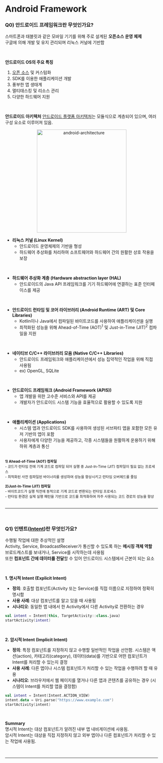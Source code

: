 # Android Framework

### Q0) 안드로이드 프레임워크란 무엇인가요?
스마트폰과 태블릿과 같은 모바일 기기를 위해 주로 설계된 **오픈소스 운영 체제**<br>
구글에 의해 개발 및 유지 관리되며 리눅스 커널에 기반함<br>

<br>

**안드로이드 OS의 주요 특징**
1. [오픈 소스](https://source.android.com/) 및 커스텀화
2. SDK를 이용한 애플리케이션 개발
3. 풍부한 앱 생태계
4. 멀티태스킹 및 리소스 관리
5. 다양한 하드웨어 지원

<br>

**안드로이드 아키텍처**
[안드로이드 플랫폼 아키텍처](https://developer.android.com/guide/platform)는 모듈식으로 계층되어 있으며, 여러 구성 요소로 이루어져 있음.

<p align="center">
  <img width="295" height="340" alt="android-architecture" src="https://github.com/user-attachments/assets/666b774d-1169-4796-a4ad-923a04ac4968" />
</p>

- **리눅스 커널 (Linux Kernel)**
  - 안드로이드 운영체제의 기반을 형성
  - 하드웨어 추상화를 처리하여 소프트웨어와 하드웨어 간의 원활한 상호 작용을 보장
    
<br>

- **하드웨어 추상화 계층 (Hardware abstraction layer (HAL)**
  - 안드로이드의 Java API 프레임워크를 기기 하드웨어에 연결하는 표준 인터페이스를 제공
    
<br>

- **안드로이드 런타임 및 코어 라이브러리 (Android Runtime (ART) 및 Core Libraries)**
  - Kotlin이나 Java에서 컴파일된 바이트코드를 사용하여 애플리케이션을 실행
  - 최적화된 성능을 위해 Ahead-of-Time (AOT)<sup>1</sup> 및 Just-in-Time (JIT)<sup>2</sup> 컴파일을 지원
    
<br>

- **네이티브 C/C++ 라이브러리 모음 (Native C/C++ Libraries)**
  - 안드로이드 프레임워크와 애플리케이션에서 성능 집약적인 작업을 위해 직접 사용됨
  - ex) OpenGL, SQLite
    
<br>

- **안드로이드 프레임워크 (Android Framework (APIS))**
  - 앱 개발을 위한 고수준 서비스와 API를 제공
  - 개발자가 안드로이드 시스템 기능을 효율적으로 활용할 수 있도록 지원
    
<br>

- **애플리케이션 (Applications)**
  - 시스템 앱과 안드로이드 SDK를 사용하여 생성된 서브파티 앱을 포함한 모든 유저 기반의 앱이 포함
  - 사용자에게 다양한 기능을 제공하고, 각종 시스템들을 원활하게 운용하기 위해 하위 계층과 통신

<br>

<sub>
<b>1) Ahead-of-Time (AOT) 컴파일</b><br>
  - 코드가 런타임 전에 기계 코드로 컴파일 되어 실행 중 Just-In-Time (JIT) 컴파일이 필요 없는 프로세스<br>
  - 최적화된 사전 컴파일된 바이너리를 생성하여 성능을 향상시키고 런타임 오버헤드를 줄임<br>
  <br>
<b>2)Just-In-Time (JIT) 컴파일</b><br>
  - 바이트코드가 실행 직전에 동적으로 기계 코드로 변환되는 런타임 프로세스<br>
  - 런타임 환경은 실제 실행 패턴을 기반으로 코드를 최적화하여 자주 사용되는 코드 경로의 성능을 향상<br>
</sub>

<br>

---

<br>

### Q1) 인텐트([Intent](https://developer.android.com/reference/android/content/Intent))란 무엇인가요?
수행될 작업에 대한 추상적인 설명<br>
Activity, Service, BroadcastReceiver가 통신할 수 있도록 하는 **메시징 객체 역할**<br>
브로드캐스트를 보내거나, Service를 시작하는데 사용됨<br>
또한 **컴포넌트 간에 데이터를 전달**할 수 있어 안드로이드 시스템에서 근본이 되는 요소<br>

<br>

**1. 명시적 Intent (Explicit Intent)**
- **정의**: 호출할 컴포넌트(Activity 또는 Service)를 직접 이름으로 지정하여 정확히 명시함
- **사용 사례**: 대상 컴포넌트를 알고 있을 때 사용됨
- **시나리오**: 동일한 앱 내에서 한 Activity에서 다른 Activity로 전환하는 경우<br>
  
```kotlin
val intent = Intent(this, TargetActivity::class.java)
startActivity(intent)
```

<br>

**2. 암시적 Intent (Implicit Intent)**
- **정의**: 특정 컴포넌트를 지정하지 않고 수행할 일반적인 작업을 선언함. 시스템은 액션(action), 카테고리(category), 데이터(data)를 기반으로 어떤 컴포넌트가 Intent를 처리할 수 있는지 결정
- **사용 사례**: 다른 앱이나 시스템 컴포넌트가 처리할 수 있는 작업을 수행하려 할 때 유용
- **시나리오**: 브라우저에서 웹 페이지를 열거나 다른 앱과 콘텐츠를 공유하는 경우 (시스템이 Intent를 처리할 앱을 결정함)

```kotlin
val intent = Intent(Intent.ACTION_VIEW)
intent.data = Uri.parse("https://www.example.com")
startActivity(intent)
```

<br>

**Summary**<br>
명시적 Intent는 대상 컴포넌트가 알려진 내부 앱 내비게이션에 사용됨.<br>
암시적 Intent는 대상을 직접 지정하지 않고 외부 앱이나 다른 컴포넌트가 처리할 수 있는 작업에 사용됨.

<br>

---

<br>

  



